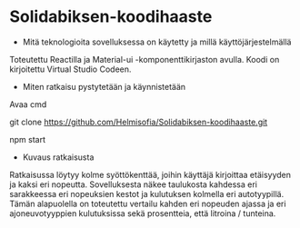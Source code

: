 # Solidabiksen-koodihaaste

- Mitä teknologioita sovelluksessa on käytetty ja millä käyttöjärjestelmällä

Toteutettu Reactilla ja Material-ui -komponenttikirjaston avulla. Koodi on kirjoitettu Virtual Studio Codeen.

- Miten ratkaisu pystytetään ja käynnistetään

Avaa cmd

git clone https://github.com/Helmisofia/Solidabiksen-koodihaaste.git

npm start

- Kuvaus ratkaisusta

Ratkaisussa löytyy kolme syöttökenttää, joihin käyttäjä kirjoittaa etäisyyden ja kaksi eri nopeutta. Sovelluksesta näkee taulukosta kahdessa eri sarakkeessa eri nopeuksien kestot ja kulutuksen kolmella eri autotyypillä. Tämän alapuolella on toteutettu vertailu kahden eri nopeuden ajassa ja eri ajoneuvotyyppien kulutuksissa sekä prosentteia, että litroina / tunteina.
